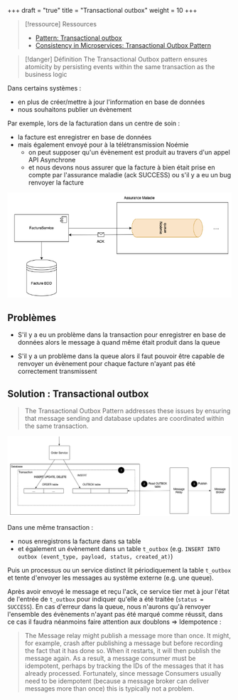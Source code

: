 +++
draft = "true"
title = "Transactional outbox"
weight = 10
+++

> [!ressource] Ressources
> - [Pattern: Transactional outbox](https://microservices.io/patterns/data/transactional-outbox.html)
> - [Consistency in Microservices: Transactional Outbox Pattern](https://dip-mazumder.medium.com/consistency-in-microservices-transactional-outbox-pattern-bcd9d3b08676)

> [!danger] Définition
>   The Transactional Outbox pattern ensures atomicity by persisting events within the same transaction as the business logic

Dans certains systèmes :
- en plus de créer/mettre à jour l'information en base de données
- nous souhaitons publier un évènement

Par exemple, lors de la facturation dans un centre de soin :
- la facture est enregistrer en base de données
- mais également envoyé pour à la télétransmission Noémie
  - on peut supposer qu'un évènement est produit au travers d'un appel API Asynchrone
  - et nous devons nous assurer que la facture à bien était prise en compte par l'assurance maladie (ack SUCCESS) ou s'il y a eu un bug renvoyer la facture

![Noemie](images/noemie.png)

## Problèmes
- S'il y a eu un problème dans la transaction pour enregistrer en base de données alors le message à quand même était produit dans la queue

- S'il y a un problème dans la queue alors il faut pouvoir être capable de renvoyer un évènement pour chaque facture n'ayant pas été correctement transmissent

## Solution : Transactional outbox

> The Transactional Outbox Pattern addresses these issues by ensuring that message sending and database updates are coordinated within the same transaction.

![solution transactional outbox](images/solution.png)

Dans une même transaction :
- nous enregistrons la facture dans sa table
- et également un évènement dans un table `t_outbox` (e.g. `INSERT INTO outbox (event_type, payload, status, created_at)`)

Puis un processus ou un service distinct lit périodiquement la table `t_outbox` et tente d'envoyer les messages au système externe (e.g. une queue).

Après avoir envoyé le message et reçu l'ack, ce service tier met à jour l'état de l'entrée de `t_outbox` pour indiquer qu'elle a été traitée (`status = SUCCESS`). En cas d'erreur dans la queue, nous n'aurons qu'à renvoyer l'ensemble des évènements n'ayant pas été marqué comme réussit, dans ce cas il faudra néanmoins faire attention aux doublons => Idempotence : 

> The Message relay might publish a message more than once. It might, for example, crash after publishing a message but before recording the fact that it has done so. When it restarts, it will then publish the message again. As a result, a message consumer must be idempotent, perhaps by tracking the IDs of the messages that it has already processed. Fortunately, since message Consumers usually need to be idempotent (because a message broker can deliver messages more than once) this is typically not a problem.

